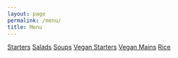 ```yaml
---
layout: page
permalink: /menu/
title: Menu
---
```


<div class="row justify-content-between">
    <div class="col-md-8 pr-5">
        <a href="starters" class="btn btn-info">Starters</a>
        <a href="salads" class="btn btn-info">Salads</a> 
        <a href="soups" class="btn btn-info">Soups</a> 
        <a href="vegan-starters" class="btn btn-info">Vegan Starters</a> 
        <a href="vegan-mains" class="btn btn-info">Vegan Mains</a>
        <a href="rice" class="btn btn-info">Rice</a>
    </div>
</div>